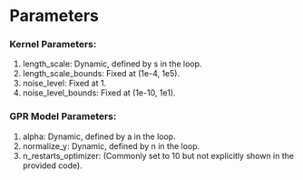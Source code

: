 # Parameters
### Kernel Parameters:
1. length_scale: Dynamic, defined by s in the loop.
2. length_scale_bounds: Fixed at (1e-4, 1e5).
3. noise_level: Fixed at 1.
4. noise_level_bounds: Fixed at (1e-10, 1e1).
### GPR Model Parameters:
1. alpha: Dynamic, defined by a in the loop.
2. normalize_y: Dynamic, defined by n in the loop.
3. n_restarts_optimizer: (Commonly set to 10 but not explicitly shown in the provided code).
